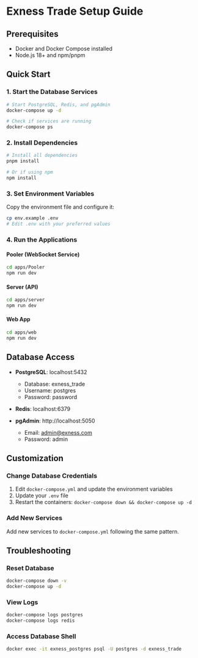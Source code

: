 # Exness Trade Setup Guide

## Prerequisites
- Docker and Docker Compose installed
- Node.js 18+ and npm/pnpm

## Quick Start

### 1. Start the Database Services
```bash
# Start PostgreSQL, Redis, and pgAdmin
docker-compose up -d

# Check if services are running
docker-compose ps
```

### 2. Install Dependencies
```bash
# Install all dependencies
pnpm install

# Or if using npm
npm install
```

### 3. Set Environment Variables
Copy the environment file and configure it:
```bash
cp env.example .env
# Edit .env with your preferred values
```

### 4. Run the Applications

#### Pooler (WebSocket Service)
```bash
cd apps/Pooler
npm run dev
```

#### Server (API)
```bash
cd apps/server
npm run dev
```

#### Web App
```bash
cd apps/web
npm run dev
```

## Database Access

- **PostgreSQL**: localhost:5432
  - Database: exness_trade
  - Username: postgres
  - Password: password

- **Redis**: localhost:6379

- **pgAdmin**: http://localhost:5050
  - Email: admin@exness.com
  - Password: admin

## Customization

### Change Database Credentials
1. Edit `docker-compose.yml` and update the environment variables
2. Update your `.env` file
3. Restart the containers: `docker-compose down && docker-compose up -d`

### Add New Services
Add new services to `docker-compose.yml` following the same pattern.

## Troubleshooting

### Reset Database
```bash
docker-compose down -v
docker-compose up -d
```

### View Logs
```bash
docker-compose logs postgres
docker-compose logs redis
```

### Access Database Shell
```bash
docker exec -it exness_postgres psql -U postgres -d exness_trade
```
